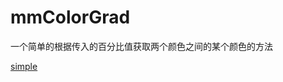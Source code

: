 # mmColorGrad
一个简单的根据传入的百分比值获取两个颜色之间的某个颜色的方法

[simple](https://liyongleihf2006.github.io/mmColorGrad/)
